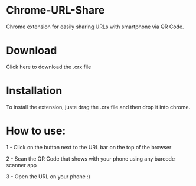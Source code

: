 # Chrome-URL-Share
Chrome extension for easily sharing URLs with smartphone via QR Code.

# Download
Click here to download the .crx file

# Installation
To install the extension, juste drag the .crx file and then drop it into chrome.

# How to use:
1 - Click on the button next to the URL bar on the top of the browser

2 - Scan the QR Code that shows with your phone using any barcode scanner app

3 - Open the URL on your phone :)


